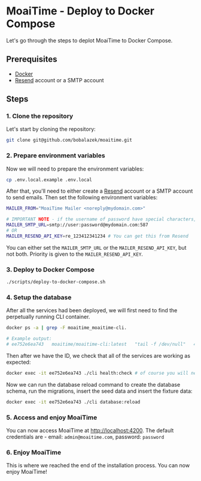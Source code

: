 # MoaiTime - Deploy to Docker Compose

Let's go through the steps to deplot MoaiTime to Docker Compose.

## Prerequisites

- [Docker](https://docs.docker.com/get-docker)
- [Resend](https://resend.com) account or a SMTP account

## Steps

### 1. Clone the repository

Let's start by cloning the repository:

```bash
git clone git@github.com/bobalazek/moaitime.git
```

### 2. Prepare environment variables

Now we will need to prepare the environment variables:

```bash
cp .env.local.example .env.local
```

After that, you'll need to either create a [Resend](https://resend.com/) account or a SMTP account to send emails. Then set the following environment variables:

```bash
MAILER_FROM="MoaiTime Mailer <noreply@mydomain.com>"

# IMPORTANT NOTE - if the username of password have special characters, YOU MUST ENCODE THEM! Use a tool like https://www.urlencoder.org
MAILER_SMTP_URL=smtp://user:password@mydomain.com:587
# OR
MAILER_RESEND_API_KEY=re_123412341234 # You can get this from Resend
```

You can either set the `MAILER_SMTP_URL` or the `MAILER_RESEND_API_KEY`, but not both. Priority is given to the `MAILER_RESEND_API_KEY`.

### 3. Deploy to Docker Compose

```bash
./scripts/deploy-to-docker-compose.sh
```

### 4. Setup the database

After all the services had been deployed, we will first need to find the perpetually running CLI container.

```bash
docker ps -a | grep -F moaitime_moaitime-cli.

# Example output:
# ee752e6ea743   moaitime/moaitime-cli:latest   "tail -f /dev/null"   46 hours ago   Up 46 hours (healthy)   moaitime_moaitime-cli.1.srj4nxdyehe19koy15586cc2v
```

Then after we have the ID, we check that all of the services are working as expected:

```bash
docker exec -it ee752e6ea743 ./cli health:check # of course you will need to replace the ID with the one you got from the previous command
```

Now we can run the database reload command to create the database schema, run the migrations, insert the seed data and insert the fixture data:

```bash
docker exec -it ee752e6ea743 ./cli database:reload
```

### 5. Access and enjoy MoaiTime

You can now access MoaiTime at [http://localhost:4200](http://localhost:4200). The default credentials are - email: `admin@moaitime.com`, password: `password`

### 6. Enjoy MoaiTime

This is where we reached the end of the installation process. You can now enjoy MoaiTime!
